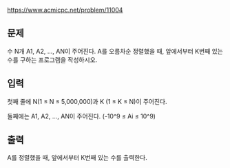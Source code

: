https://www.acmicpc.net/problem/11004

## 문제
수 N개 A1, A2, ..., AN이 주어진다. A를 오름차순 정렬했을 때, 앞에서부터 K번째 있는 수를 구하는 프로그램을 작성하시오.

## 입력
첫째 줄에 N(1 ≤ N ≤ 5,000,000)과 K (1 ≤ K ≤ N)이 주어진다.

둘째에는 A1, A2, ..., AN이 주어진다. (-10^9 ≤ Ai ≤ 10^9)

## 출력
A를 정렬했을 때, 앞에서부터 K번째 있는 수를 출력한다.
